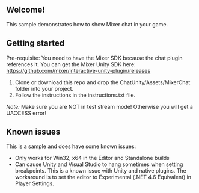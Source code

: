 ## Welcome!

This sample demonstrates how to show Mixer chat in your game.

## Getting started
Pre-requisite: You need to have the Mixer SDK because the chat plugin references it. You can get the Mixer Unity SDK here: https://github.com/mixer/interactive-unity-plugin/releases

1. Clone or download this repo and drop the ChatUnity/Assets/MixerChat folder into your project.
2. Follow the instructions in the instructions.txt file.

*Note:* Make sure you are NOT in test stream mode! Otherwise you will get a UACCESS error!

## Known issues
This is a sample and does have some known issues:
* Only works for Win32, x64 in the Editor and Standalone builds
* Can cause Unity and Visual Studio to hang sometimes when setting breakpoints. This is a known issue with Unity and native plugins. The workaround is to set the editor to Experimental (.NET 4.6 Equivalent) in Player Settings.
